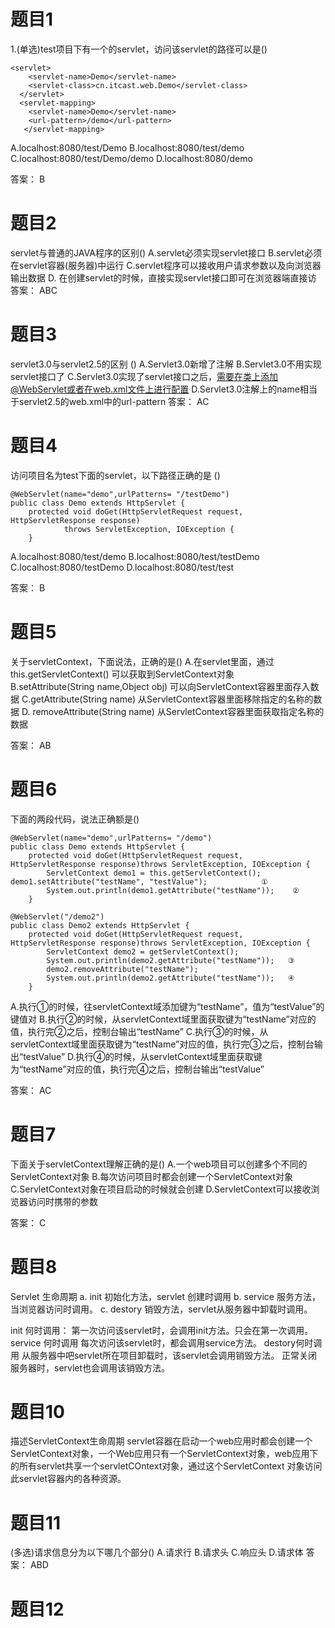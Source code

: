 # 题目1
1.(单选)test项目下有一个的servlet，访问该servlet的路径可以是()
```angular2html
<servlet>
  	<servlet-name>Demo</servlet-name>
  	<servlet-class>cn.itcast.web.Demo</servlet-class>
  </servlet>
  <servlet-mapping>
  	<servlet-name>Demo</servlet-name>
  	<url-pattern>/demo</url-pattern>
   </servlet-mapping>
```
A.localhost:8080/test/Demo
B.localhost:8080/test/demo
C.localhost:8080/test/Demo/demo
D.localhost:8080/demo

答案： B

# 题目2
servlet与普通的JAVA程序的区别()
A.servlet必须实现servlet接口
B.servlet必须在servlet容器(服务器)中运行
C.servlet程序可以接收用户请求参数以及向浏览器输出数据
D. 在创建servlet的时候，直接实现servlet接口即可在浏览器端直接访
答案： ABC

# 题目3
servlet3.0与servlet2.5的区别 () 
A.Servlet3.0新增了注解
B.Servlet3.0不用实现servlet接口了
C.Servlet3.0实现了servlet接口之后，需要在类上添加@WebServlet或者在web.xml文件上进行配置
D.Servlet3.0注解上的name相当于servlet2.5的web.xml中的url-pattern
答案： AC


# 题目4
访问项目名为test下面的servlet，以下路径正确的是 () 
```angular2html
@WebServlet(name="demo",urlPatterns= "/testDemo")
public class Demo extends HttpServlet {
	protected void doGet(HttpServletRequest request, HttpServletResponse response)
			throws ServletException, IOException {
	}
```
A.localhost:8080/test/demo
B.localhost:8080/test/testDemo
C.localhost:8080/testDemo
D.localhost:8080/test/test

答案： B

# 题目5
关于servletContext，下面说法，正确的是()
A.在servlet里面，通过this.getServletContext()  可以获取到ServletContext对象
B.setAttribute(String name,Object obj)  可以向ServletContext容器里面存入数据
C.getAttribute(String name)  从ServletContext容器里面移除指定的名称的数据
D.  removeAttribute(String name)  从ServletContext容器里面获取指定名称的数据

答案： AB

# 题目6
下面的两段代码，说法正确额是()
```angular2html
@WebServlet(name="demo",urlPatterns= "/demo")
public class Demo extends HttpServlet {
	protected void doGet(HttpServletRequest request, HttpServletResponse response)throws ServletException, IOException {
		ServletContext demo1 = this.getServletContext();
demo1.setAttribute("testName", "testValue");            ①
		System.out.println(demo1.getAttribute("testName"));    ②	
	}
```

```angular2html
@WebServlet("/demo2")
public class Demo2 extends HttpServlet {
	protected void doGet(HttpServletRequest request, HttpServletResponse response)throws ServletException, IOException {
		ServletContext demo2 = getServletContext();
		System.out.println(demo2.getAttribute("testName"));   ③
		demo2.removeAttribute("testName");
		System.out.println(demo2.getAttribute("testName"));   ④
	}
```

A.执行①的时候，往servletContext域添加键为“testName”，值为“testValue”的键值对
B.执行②的时候，从servletContext域里面获取键为“testName”对应的值，执行完②之后，控制台输出“testName”
C.执行③的时候，从servletContext域里面获取键为“testName”对应的值，执行完③之后，控制台输出“testValue”
D.执行④的时候，从servletContext域里面获取键为“testName”对应的值，执行完④之后，控制台输出“testValue”

答案： AC

# 题目7
下面关于servletContext理解正确的是()
A.一个web项目可以创建多个不同的ServletContext对象
B.每次访问项目时都会创建一个ServletContext对象
C.ServletContext对象在项目启动的时候就会创建
D.ServletContext可以接收浏览器访问时携带的参数

答案： C

# 题目8
Servlet 生命周期
a. init 初始化方法，servlet 创建时调用
b. service 服务方法，当浏览器访问时调用。
c. destory 销毁方法，servlet从服务器中卸载时调用。

init 何时调用： 
    第一次访问该servlet时，会调用init方法。只会在第一次调用。
service 何时调用
    每次访问该servlet时，都会调用service方法。
destory何时调用
    从服务器中吧servlet所在项目卸载时，该servlet会调用销毁方法。
    正常关闭服务器时，servlet也会调用该销毁方法。
    
# 题目10
描述ServletContext生命周期
servlet容器在启动一个web应用时都会创建一个ServletContext对象，一个Web应用只有一个ServletContext对象，web应用下的所有servlet共享一个servletCOntext对象，通过这个ServletContext 对象访问此servlet容器内的各种资源。

# 题目11
(多选)请求信息分为以下哪几个部分()
A.请求行
B.请求头
C.响应头
D.请求体
答案： ABD

# 题目12
